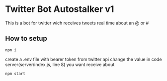 # Twitter Bot Autostalker v1

This is a bot for twitter wich receives tweets real time about an @ or #

## How to setup
```
npm i
```
create a .env file with bearer token from twitter api
change the value in code server(server/index.js, line 8) you want receive about
```
npm start
```
